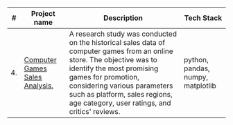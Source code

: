 | #  | Project name                                                                                                                                                                                                      | Description                                                                                                                                                                                                                                   | Tech Stack                                |
|----|-----------------------------------------------------------------------------------------------------------------------------------------------------------------------------------------------------------------------|--------------------------------------------------------------------------------------------------------------------------------------------------------------------------------------------------------------------------------------------|-------------------------------------|
| 4. | [Computer Games Sales Analysis.](https://github.com/D-A-Y8/Portfolio/blob/main/Computer%20games%20sales%20analysis/Computer%20games%20sales%20analysis.ipynb)                                    | A research study was conducted on the historical sales data of computer games from an online store. The objective was to identify the most promising games for promotion, considering various parameters such as platform, sales regions, age category, user ratings, and critics' reviews.  | python, pandas, numpy, matplotlib   |
